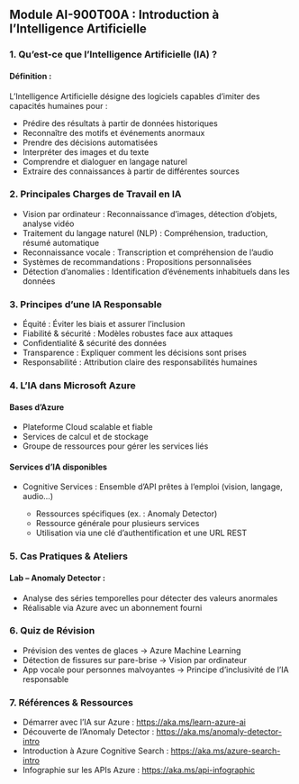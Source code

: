 ## Module AI-900T00A : Introduction à l’Intelligence Artificielle

### 1. Qu’est-ce que l’Intelligence Artificielle (IA) ?
#### Définition : 

L’Intelligence Artificielle désigne des logiciels capables d’imiter des capacités humaines pour :

- Prédire des résultats à partir de données historiques
- Reconnaître des motifs et événements anormaux
- Prendre des décisions automatisées
- Interpréter des images et du texte
- Comprendre et dialoguer en langage naturel
- Extraire des connaissances à partir de différentes sources


### 2. Principales Charges de Travail en IA

- Vision par ordinateur : Reconnaissance d’images, détection d’objets, analyse vidéo
- Traitement du langage naturel (NLP) : Compréhension, traduction, résumé automatique
- Reconnaissance vocale : Transcription et compréhension de l’audio
- Systèmes de recommandations : Propositions personnalisées
- Détection d’anomalies : Identification d’événements inhabituels dans les données


### 3. Principes d’une IA Responsable

- Équité : Éviter les biais et assurer l’inclusion
- Fiabilité & sécurité : Modèles robustes face aux attaques
- Confidentialité & sécurité des données
- Transparence : Expliquer comment les décisions sont prises
- Responsabilité : Attribution claire des responsabilités humaines


### 4. L’IA dans Microsoft Azure
#### Bases d’Azure

- Plateforme Cloud scalable et fiable
- Services de calcul et de stockage
- Groupe de ressources pour gérer les services liés

#### Services d’IA disponibles

- Cognitive Services : Ensemble d’API prêtes à l’emploi (vision, langage, audio…)

    - Ressources spécifiques (ex. : Anomaly Detector)
    - Ressource générale pour plusieurs services
    - Utilisation via une clé d’authentification et une URL REST


### 5. Cas Pratiques & Ateliers

#### Lab – Anomaly Detector :

- Analyse des séries temporelles pour détecter des valeurs anormales
- Réalisable via Azure avec un abonnement fourni



### 6. Quiz de Révision

* Prévision des ventes de glaces → Azure Machine Learning
* Détection de fissures sur pare-brise → Vision par ordinateur
* App vocale pour personnes malvoyantes → Principe d’inclusivité de l’IA responsable



### 7. Références & Ressources

* Démarrer avec l’IA sur Azure : https://aka.ms/learn-azure-ai
* Découverte de l’Anomaly Detector : https://aka.ms/anomaly-detector-intro
* Introduction à Azure Cognitive Search : https://aka.ms/azure-search-intro
* Infographie sur les APIs Azure : https://aka.ms/api-infographic